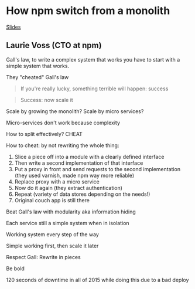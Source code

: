 How npm switch from a monolith
==============================

[Slides](http://slides.com/seldo/cheating-galls-law#/)

## Laurie Voss (CTO at npm)

Gall's law, to write a complex system that works you have to start with a simple system that works.

They "cheated" Gall's law

> If you're really lucky, something terrible will happen: success

> Success: now scale it

Scale by growing the monolith? Scale by micro services?

Micro-services don't work because complexity

How to split effectively? CHEAT

How to cheat: by not rewriting the whole thing:

1. Slice a piece off into a module with a clearly defined interface
2. Then write a second implementation of that interface
3. Put a proxy in front and send requests to the second implementation (they used varnish, made npm way more reliable)
4. Replace proxy with a micro service
5. Now do it again (they extract authentication)
6. Repeat (variety of data stores depending on the needs!)
7. Original couch app is still there

Beat Gall's law with modularity aka information hiding

Each service still a simple system when in isolation

Working system every step of the way

Simple working first, then scale it later

Respect Gall: Rewrite in pieces

Be bold

120 seconds of downtime in all of 2015 while doing this due to a bad deploy
